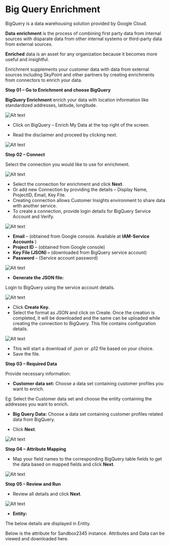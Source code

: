 # **Big Query Enrichment**

BigQuery is a data warehousing solution provided by Google Cloud.

**Data**   **enrichment**  is the process of combining first party data from internal sources with disparate data from other internal systems or third-party data from external sources.

**Enriched**  data is an asset for any organization because it becomes more useful and insightful.

Enrichment supplements your customer data with data from external sources including SkyPoint and other partners by creating enrichments from connectors to enrich your data.

**Step 01 – Go to Enrichment and choose BigQuery**

**BigQuery Enrichment** enrich your data with location information like standardized addresses, latitude, longitude.

![Alt text](https://github.com/skypointcloud/platform/blob/master/docs/doc_snippets/Enrichment.png)

- Click on BigQuery – Enrich My Data at the top right of the screen.

- Read the disclaimer and proceed by clicking next.

![Alt text](https://github.com/skypointcloud/platform/blob/master/docs/doc_snippets/Step1-%20Overview.png)

**Step 02 – Connect**

Select the connection you would like to use for enrichment.

![Alt text](https://github.com/skypointcloud/platform/blob/master/docs/doc_snippets/Step%202-%20Connect.png)

- Select the connection for enrichment and click  **Next**.
- Or add new Connection by providing the details – Display Name, ProjectID, Email, Key File.
- Creating connection allows Customer Insights environment to share data with another service.
- To create a connection, provide login details for BigQuery Service Account and Verify.

![Alt text](https://github.com/skypointcloud/platform/blob/master/docs/doc_snippets/Create%20connection.png)

- **Email** – (obtained from Google console. Available at **IAM-Service Accounts** )
- **Project ID** – (obtained from Google console)
- **Key File (JSON) –** (downloaded from BigQuery service account)
- **Password** – (Service account password)

![Alt text](https://github.com/skypointcloud/platform/blob/master/docs/doc_snippets/Service%20Account.png)

- **Generate the JSON file:**

Login to BigQuery using the service account details.

![Alt text](https://github.com/skypointcloud/platform/blob/master/docs/doc_snippets/Key%20Creation.png)

- Click **Create Key.**
- Select the format as JSON and click on Create. Once the creation is completed, it will be downloaded and the same can be uploaded while creating the connection to BigQuery. This file contains configuration details.

![Alt text](https://github.com/skypointcloud/platform/blob/master/docs/doc_snippets/Select_key_format.png)

- This will start a download of .json or .p12 file based on your choice.
- Save the file.

**Step 03 – Required Data**

Provide necessary information:

- **Customer data set:** Choose a data set containing customer profiles you want to enrich.

Eg: Select the Customer data set and choose the entity containing the addresses you want to enrich.

- **Big Query Data:** Choose a data set containing customer profiles related data from BigQuery.

- Click **Next**.

![Alt text](https://github.com/skypointcloud/platform/blob/master/docs/doc_snippets/Step%203-%20Required%20Data.png)

**Step 04 – Attribute Mapping**

- Map your field names to the corresponding BigQuery table fields to get the data based on mapped fields and click **Next**.

![Alt text](https://github.com/skypointcloud/platform/blob/master/docs/doc_snippets/Step%204-%20Attribute%20Mapping.png)

**Step 05 – Review and Run**

- Review all details and click **Next**.

![Alt text](https://github.com/skypointcloud/platform/blob/master/docs/doc_snippets/Step%205-%20Review.png)

- **Entity:**

The below details are displayed in Entity.



Below is the attribute for Sandbox2345 instance. Attributes and Data can be viewed and downloaded here.

